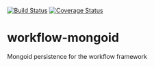 
[![Build Status](https://travis-ci.org/libis/workflow-mongoid.svg?branch=master)](https://travis-ci.org/libis/workflow-mongoid)
[![Coverage Status](https://coveralls.io/repos/libis/workflow-mongoid/badge.png)](https://coveralls.io/r/libis/workflow-monoid)

workflow-mongoid
================

Mongoid persistence for the workflow framework
